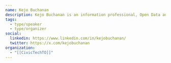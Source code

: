 ```yaml
---
name: Kejo Buchanan
description: Kejo Buchanan is an information professional, Open Data advocate, community radio host and online master’s student. Kejo is delighted to continue these efforts on the open data and open government conversation through local community projects such as Re:Open Gov.
tags:
  - type/speaker
  - type/organizer
social:
  linkedin: https://www.linkedin.com/in/kejobuchanan/
  twitter: https://x.com/kejobuchanan
organization:
  - "[[CivicTechTO]]"
---
```


